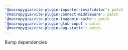 ```yaml
---
'@macropygia/vite-plugin-importer-invalidator': patch
'@macropygia/vite-plugin-connect-middleware': patch
'@macropygia/vite-plugin-imagemin-cache': patch
'@macropygia/vite-plugin-glob-input': patch
'@macropygia/vite-plugin-pug-static': patch
---
```


Bump dependencies
